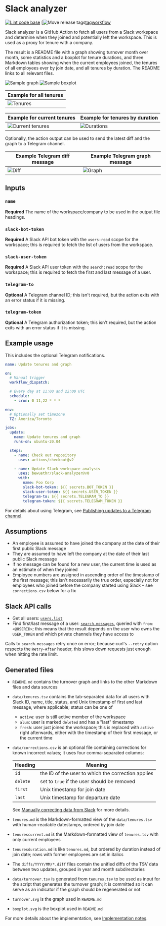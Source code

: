 # Slack analyzer

[![Lint code base][lintbadge]][lintworkflow]
[![Move release tags][tagbadge][tagworkflow]

[lintbadge]:    <https://github.com/bewuethr/slack-analyzer/actions/workflows/linter.yml/badge.svg>
[lintworkflow]: <https://github.com/bewuethr/slack-analyzer/actions/workflows/linter.yml>
[tagbadge]:     <https://github.com/bewuethr/slack-analyzer/actions/workflows/releasetracker.yml/badge.svg>
[tagworkflow]:  <https://github.com/bewuethr/slack-analyzer/actions/workflows/releasetracker.yml>

Slack analyzer is a GitHub Action to fetch all users from a Slack workspace and
determine when they joined and potentially left the workspace. This is used as
a proxy for tenure with a company.

The result is a README file with a graph showing turnover month over month,
some statistics and a boxplot for tenure durations, and three Markdown tables
showing when the current employees joined, the tenures of all employees ever by
join date, and all tenures by duration. The README links to all relevant files.

![Sample graph](img/example-graph.svg)
![Sample boxplot](img/example-boxplot.svg)

| Example for all tenures             |
| ----------------------------------- |
| ![Tenures](img/example-tenures.png) |

| Example for current tenures                         | Example for tenures by duration                |
|---------------------------------------------------- | ---------------------------------------------- |
| ![Current tenures](img/example-tenures-current.png) | ![Durations](img/example-tenures-duration.png) |

Optionally, the action output can be used to send the latest diff and the graph
to a Telegram channel.

| Example Telegram diff message          | Example Telegram graph message           |
| -------------------------------------- | ---------------------------------------- |
| ![Diff](img/example-telegram-diff.png) | ![Graph](img/example-telegram-graph.png) |

## Inputs

### `name`

**Required** The name of the workspace/company to be used in the output file
headings.

### `slack-bot-token`

**Required** A Slack API bot token with the `users:read` scope for the
workspace; this is required to fetch the list of users from the workspace.

### `slack-user-token`

**Required** A Slack API user token with the `search:read` scope for the
workspace; this is required to fetch the first and last message of a user.

### `telegram-to`

**Optional** A Telegram channel ID; this isn't required, but the action exits
with an error status if it is missing.

### `telegram-token`

**Optional** A Telegram authorization token; this isn't required, but the
action exits with an error status if it is missing.

## Example usage

This includes the optional Telegram notifications.

```yaml
name: Update tenures and graph

on:
  # Manual trigger
  workflow_dispatch:

  # Every day at 11:00 and 22:00 UTC
  schedule:
    - cron: 0 11,22 * * *

env:
  # Optionally set timezone
  TZ: America/Toronto

jobs:
  update:
    name: Update tenures and graph
    runs-on: ubuntu-20.04

  steps:
    - name: Check out repository
      uses: actions/checkout@v2

    - name: Update Slack workspace analysis
      uses: bewuethr/slack-analyzer@v0
      with:
        name: Foo Corp
        slack-bot-token: ${{ secrets.BOT_TOKEN }}
        slack-user-token: ${{ secrets.USER_TOKEN }}
        telegram-to: ${{ secrets.TELEGRAM_TO }}
        telegram-token: ${{ secrets.TELEGRAM_TOKEN }}
```

For details about using Telegram, see [Publishing updates to a Telegram
channel][1].

[1]: <docs/telegram.md>

## Assumptions

- An employee is assumed to have joined the company at the date of their first
  public Slack message
- They are assumed to have left the company at the date of their last public
  Slack message
- If no message can be found for a new user, the current time is used as an
  estimate of when they joined
- Employee numbers are assigned in ascending order of the timestamp of the
  first message; this isn't necessarily the true order, especially not for
  employees who joined before the company started using Slack &ndash; see
  `corrections.csv` below for a fix

## Slack API calls

- Get all users: [`users.list`][2]
- Find first/last message of a user: [`search.messages`][3], queried with
  `from:<@USERID>`; this means that the result depends on the user who owns the
  `USER_TOKEN` and which private channels they have access to

Calls to `search.messages` retry once on error; because curl's `--retry` option
respects the `Retry-After` header, this slows down requests just enough when
hitting the rate limit.

[2]: <https://api.slack.com/methods/users.list>
[3]: <https://api.slack.com/methods/search.messages>

## Generated files

- `README.md` contains the turnover graph and links to the other Markdown files
  and data sources
- `data/tenures.tsv` contains the tab-separated data for all users with Slack
  ID, name, title, status, and Unix timestamp of first and last message, where
  applicable; status can be one of
  - `active`: user is still active member of the workspace
  - `alum`: user is marked `deleted` and has a "last" timestamp
  - `fresh`: user just joined the workspace; this is replaced with `active`
    right afterwards, either with the timestamp of their first message, or the
    current time
- `data/corrections.csv` is an optional file containing corrections for known
  incorrect values; it uses four comma-separated columns:

  | Heading  | Meaning                                            |
  | -------- | -------------------------------------------------- |
  | `id`     | the ID of the user to which the correction applies |
  | `delete` | set to `true` if the user should be removed        |
  | `first`  | Unix timestamp for join date                       |
  | `last`   | Unix timestamp for departure date                  |

  See [Manually correcting data from Slack][4] for more details.

- `tenures.md` is the Markdown-formatted view of the `data/tenures.tsv` with
  human-readable datestamps, ordered by join date
- `tenurescurrent.md` is the Markdown-formatted view of `tenures.tsv` with only
  current employees
- `tenuresduration.md` is like `tenures.md`, but ordered by duration instead of
  join date; rows with former employees are set in italics
- The `diffs/YYYY/MM/*.diff` files contain the unified diffs of the TSV data
  between two updates, grouped in year and month subdirectories
- `data/turnover.tsv` is generated from `tenures.tsv` to be used as input for
  the script that generates the turnover graph; it is committed so it can serve
  as an indicator if the graph should be regenerated or not
- `turnover.svg` is the graph used in `README.md`
- `boxplot.svg` is the boxplot used in `README.md`

For more details about the implementation, see [Implementation notes][5].

[4]: <docs/corrections.md>
[5]: <docs/implementation.md>
